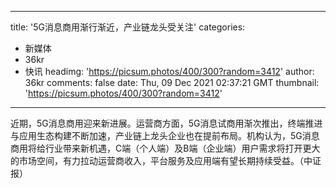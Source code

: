 
---
title: '5G消息商用渐行渐近，产业链龙头受关注'
categories: 
 - 新媒体
 - 36kr
 - 快讯
headimg: 'https://picsum.photos/400/300?random=3412'
author: 36kr
comments: false
date: Thu, 09 Dec 2021 02:37:21 GMT
thumbnail: 'https://picsum.photos/400/300?random=3412'
---

<div>   
近期，5G消息商用迎来新进展。运营商方面，5G消息试商用渐次推出，终端推进与应用生态构建不断加速，产业链上龙头企业也在提前布局。机构认为，5G消息商用将给行业带来新机遇，C端（个人端）及B端（企业端）用户需求将打开更大的市场空间，有力拉动运营商收入，平台服务及应用端有望长期持续受益。（中证报）  
</div>
            